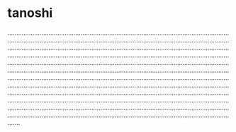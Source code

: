 # tanoshi

.......................................................................................................................................................................................................................................................................................................................................................................................................................................................................................................................................................................................................................................................................................................................................................................................................................................................................................................................................................................................................................................................................................................................................................................................................................................................................................................................................................................................................................................................................................................................................................